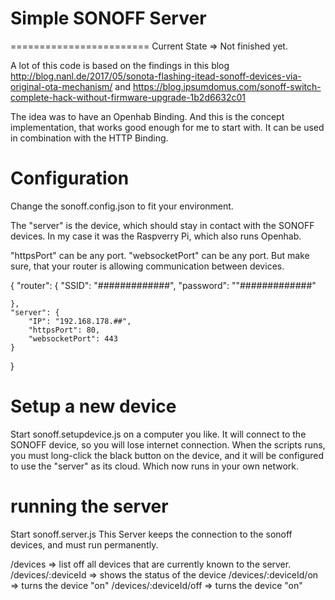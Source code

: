 # Simple SONOFF Server
========================
Current State => Not finished yet.

A lot of this code is based on the findings in this blog
http://blog.nanl.de/2017/05/sonota-flashing-itead-sonoff-devices-via-original-ota-mechanism/
and
https://blog.ipsumdomus.com/sonoff-switch-complete-hack-without-firmware-upgrade-1b2d6632c01

The idea was to have an Openhab Binding. And this is the concept implementation, that works good enough for me to start with. It can be used in combination with the HTTP Binding.

# Configuration
Change the sonoff.config.json to fit your environment.

The "server" is the device, which should stay in contact with the SONOFF devices. In my case it was the Raspverry Pi, which also runs Openhab.

"httpsPort" can be any port.
"websocketPort" can be any port.
But make sure, that your router is allowing communication between devices.

{
    "router": {
        "SSID": "#############",
        "password": ""#############"
        
    },
    "server": {
        "IP": "192.168.178.##",
        "httpsPort": 80,
        "websocketPort": 443
    }
}

# Setup a new device
Start sonoff.setupdevice.js on a computer you like. It will connect to the SONOFF device, so you will lose internet connection. When the scripts runs, you must long-click the black button on the device, and it will be configured to use the "server" as its cloud. Which now runs in your own network.

# running the server
Start sonoff.server.js 
This Server keeps the connection to the sonoff devices, and must run permanently.

/devices => list off all devices that are currently known to the server.
/devices/:deviceId => shows the status of the device 
/devices/:deviceId/on => turns the device "on" 
/devices/:deviceId/off => turns the device "on" 
